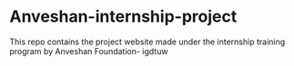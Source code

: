 # Anveshan-internship-project
This repo contains the project website made under the internship training program by Anveshan Foundation-  igdtuw
